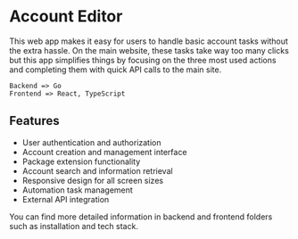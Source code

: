 # Account Editor

This web app makes it easy for users to handle basic account tasks without the extra hassle. On the main website, these tasks take way too many clicks but this app simplifies things by focusing on the three most used actions and completing them with quick API calls to the main site.


```
Backend => Go
Frontend => React, TypeScript
```


## Features

- User authentication and authorization
- Account creation and management interface
- Package extension functionality
- Account search and information retrieval
- Responsive design for all screen sizes
- Automation task management
- External API integration


You can find more detailed information in backend and frontend folders such as installation and tech stack.